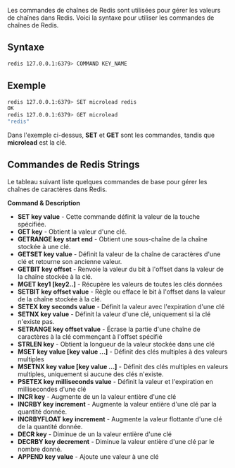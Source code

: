 Les commandes de chaînes de Redis sont utilisées pour gérer les valeurs de chaînes dans Redis. Voici la syntaxe pour utiliser les commandes de chaînes de Redis.

## Syntaxe

```bash
redis 127.0.0.1:6379> COMMAND KEY_NAME 
```

## Exemple

```bash
redis 127.0.0.1:6379> SET microlead redis 
OK 
redis 127.0.0.1:6379> GET microlead
"redis" 
```

Dans l'exemple ci-dessus, **SET** et **GET** sont les commandes, tandis que **microlead** est la clé.

## Commandes de Redis Strings

Le tableau suivant liste quelques commandes de base pour gérer les chaînes de caractères dans Redis.

**Command & Description**

- **SET key value** - Cette commande définit la valeur de la touche spécifiée.
- **GET key** - Obtient la valeur d'une clé.
- **GETRANGE key start end** - Obtient une sous-chaîne de la chaîne stockée à une clé.
- **GETSET key value** - Définit la valeur de la chaîne de caractères d'une clé et retourne son ancienne valeur.
- **GETBIT key offset** - Renvoie la valeur du bit à l'offset dans la valeur de la chaîne stockée à la clé.
- **MGET key1 [key2..]** - Récupère les valeurs de toutes les clés données
- **SETBIT key offset value** - Règle ou efface le bit à l'offset dans la valeur de la chaîne stockée à la clé.
- **SETEX key seconds value** - Définit la valeur avec l'expiration d'une clé
- **SETNX key value** - Définit la valeur d'une clé, uniquement si la clé n'existe pas.
- **SETRANGE key offset value** - Écrase la partie d'une chaîne de caractères à la clé commençant à l'offset spécifié
- **STRLEN key** - Obtient la longueur de la valeur stockée dans une clé
- **MSET key value [key value ...]** - Définit des clés multiples à des valeurs multiples
- **MSETNX key value [key value ...]** - Définit des clés multiples en valeurs multiples, uniquement si aucune des clés n'existe.
- **PSETEX key milliseconds value** - Définit la valeur et l'expiration en millisecondes d'une clé
- **INCR key** - Augmente de un la valeur entière d'une clé
- **INCRBY key increment** - Augmente la valeur entière d'une clé par la quantité donnée.
- **INCRBYFLOAT key increment** - Augmente la valeur flottante d'une clé de la quantité donnée.
- **DECR key** - Diminue de un la valeur entière d'une clé
- **DECRBY key decrement** - Diminue la valeur entière d'une clé par le nombre donné.
- **APPEND key value** - Ajoute une valeur à une clé